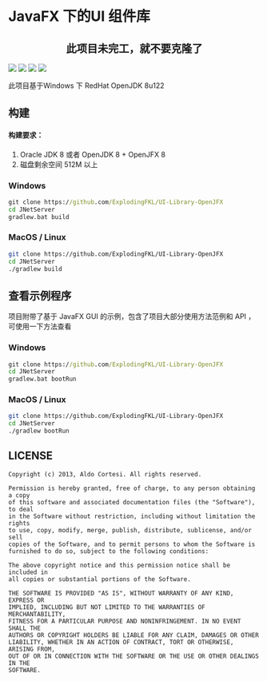 # JavaFX 下的UI 组件库

<h2 align="center" style="text-fill:red;text-color:red;">此项目未完工，就不要克隆了</h2>

![](https://img.shields.io/badge/LICENSE-MIT-green.svg)  ![](https://img.shields.io/badge/CODE-Kotlin-green.svg)  ![](https://img.shields.io/badge/BUILD-Gradle-green.svg)  ![](https://img.shields.io/badge/TYPE-Application-green.svg)  


此项目基于Windows 下 RedHat OpenJDK 8u122 

## 构建

#### 构建要求：

1. Oracle JDK 8 或者 OpenJDK 8 +  OpenJFX 8
2. 磁盘剩余空间 512M 以上 

### Windows

```cmd
git clone https://github.com/ExplodingFKL/UI-Library-OpenJFX
cd JNetServer
gradlew.bat build
```

### MacOS / Linux

```bash
git clone https://github.com/ExplodingFKL/UI-Library-OpenJFX
cd JNetServer
./gradlew build
```


## 查看示例程序

项目附带了基于 JavaFX GUI 的示例，包含了项目大部分使用方法范例和 API ，可使用一下方法查看

### Windows

```cmd
git clone https://github.com/ExplodingFKL/UI-Library-OpenJFX
cd JNetServer
gradlew.bat bootRun
```

### MacOS / Linux

```bash
git clone https://github.com/ExplodingFKL/UI-Library-OpenJFX
cd JNetServer
./gradlew bootRun
```



## LICENSE

```
Copyright (c) 2013, Aldo Cortesi. All rights reserved.

Permission is hereby granted, free of charge, to any person obtaining a copy
of this software and associated documentation files (the "Software"), to deal
in the Software without restriction, including without limitation the rights
to use, copy, modify, merge, publish, distribute, sublicense, and/or sell
copies of the Software, and to permit persons to whom the Software is
furnished to do so, subject to the following conditions:

The above copyright notice and this permission notice shall be included in
all copies or substantial portions of the Software.

THE SOFTWARE IS PROVIDED "AS IS", WITHOUT WARRANTY OF ANY KIND, EXPRESS OR
IMPLIED, INCLUDING BUT NOT LIMITED TO THE WARRANTIES OF MERCHANTABILITY,
FITNESS FOR A PARTICULAR PURPOSE AND NONINFRINGEMENT. IN NO EVENT SHALL THE
AUTHORS OR COPYRIGHT HOLDERS BE LIABLE FOR ANY CLAIM, DAMAGES OR OTHER
LIABILITY, WHETHER IN AN ACTION OF CONTRACT, TORT OR OTHERWISE, ARISING FROM,
OUT OF OR IN CONNECTION WITH THE SOFTWARE OR THE USE OR OTHER DEALINGS IN THE
SOFTWARE.
```